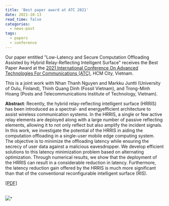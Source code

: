 ```yaml
---
title: 'Best paper award at ATC 2021'
date: 2021-10-13
read_time: false
categories:
  - news-post
tags:
  - papers
  - conference
---
```


Our paper entitled "Low-Latency and Secure Computation Offloading Assisted by Hybrid Relay-Reflecting Intelligent Surface" receives the Best Paper Award at the [2021 International Conference On Advanced Technologies For Communications (ATC)](https://atc-conf.org/), HCM City, Vietnam.

This is a joint work with Nhan Thanh Nguyen and Markku Juntti (University of Oulu, Finland), Thinh Quang Dinh (Fossil Vietnam), and Trong-Minh Hoang (Posts and Telecommunications
Institute of Technology, Vietnam).

**Abstract**:
Recently, the hybrid relay-reflecting intelligent surface (HRRIS) has been introduced as a spectral- and energyefficient architecture to assist wireless communication systems. In the HRRIS, a single or few active relay elements are deployed along with a large number of passive reflecting elements, allowing it to not only reflect but also amplify the incident signals. In this work, we investigate the potential of the HRRIS in aiding the computation offloading in a single-user mobile edge computing system. The objective is to minimize the offloading latency while ensuring the secrecy of user data against a malicious eavesdropper. We develop efficient solutions to this latency minimization problem based on alternating optimization. Through numerical results, we show that the deployment of the HRRIS can result in a considerable reduction in latency. Furthermore, the latency
reduction gain offered by the HRRIS is much more significant than that of the conventional reconfigurable intelligent surface (RIS).

[[PDF]](https://arxiv.org/pdf/2109.01335.pdf)

<br/><img src='/images/HRRIS.png'>"
